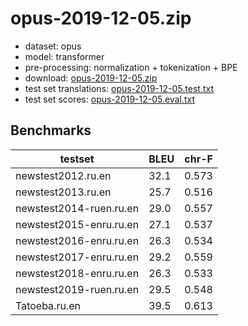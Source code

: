 # opus-2019-12-05.zip

* dataset: opus
* model: transformer
* pre-processing: normalization + tokenization + BPE
* download: [opus-2019-12-05.zip](https://object.pouta.csc.fi/OPUS-MT-models/ru-en/opus-2019-12-05.zip)
* test set translations: [opus-2019-12-05.test.txt](https://object.pouta.csc.fi/OPUS-MT-models/ru-en/opus-2019-12-05.test.txt)
* test set scores: [opus-2019-12-05.eval.txt](https://object.pouta.csc.fi/OPUS-MT-models/ru-en/opus-2019-12-05.eval.txt)

## Benchmarks

| testset               | BLEU  | chr-F |
|-----------------------|-------|-------|
| newstest2012.ru.en 	| 32.1 	| 0.573 |
| newstest2013.ru.en 	| 25.7 	| 0.516 |
| newstest2014-ruen.ru.en 	| 29.0 	| 0.557 |
| newstest2015-enru.ru.en 	| 27.1 	| 0.537 |
| newstest2016-enru.ru.en 	| 26.3 	| 0.534 |
| newstest2017-enru.ru.en 	| 29.2 	| 0.559 |
| newstest2018-enru.ru.en 	| 26.3 	| 0.533 |
| newstest2019-ruen.ru.en 	| 29.5 	| 0.548 |
| Tatoeba.ru.en 	| 39.5 	| 0.613 |

